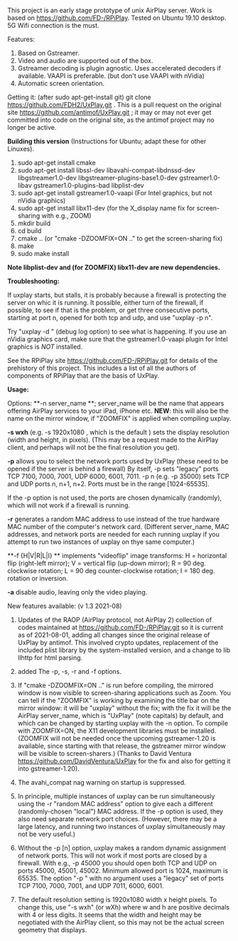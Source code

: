 This project is an early stage prototype of unix AirPlay server.
Work is based on https://github.com/FD-/RPiPlay.
Tested on Ubuntu 19.10 desktop.
5G Wifi connection is the must.

Features:
1. Based on Gstreamer.
2. Video and audio are supported out of the box.
3. Gstreamer decoding is plugin agnostic. Uses accelerated decoders if
available. VAAPI is preferable. (but don't use VAAPI with nVidia)
4. Automatic screen orientation.

Getting it:  (after sudo apt-get-install git)
git clone https://github.com/FDH2/UxPlay.git .  This is a pull request on the
original site https://github.com/antimof/UxPlay.git ; it may or may not ever
get committed into code on the original site, as the antimof project may no longer be active.

**Building this version** (Instructions for Ubuntu; adapt these for other Linuxes).

1. sudo apt-get install cmake
2. sudo apt-get install libssl-dev libavahi-compat-libdnssd-dev
libgstreamer1.0-dev libgstreamer-plugins-base1.0-dev gstreamer1.0-libav gstreamer1.0-plugins-bad  libplist-dev
3. sudo apt-get install gstreamer1.0-vaapi (For Intel graphics, but not nVidia graphics)
4. sudo apt-get install libx11-dev  (for the X_display name fix for screen-sharing with e.g.,  ZOOM)
4. mkdir build
5. cd build
6. cmake ..      (or "cmake -DZOOMFIX=ON .." to get the screen-sharing fix)
7. make
8. sudo make install

**Note libplist-dev and (for ZOOMFIX) libx11-dev are new dependencies.**

**Troubleshooting:**

If uxplay starts, but stalls, it is probably because a firewall is protecting
the server on whic it is running.  It possible, either turn of the firewall,
if possible, to see if that is the problem, or get three consecutive ports,
starting at port n, opened  for both tcp and udp, and use "uxplay -p n".

Try "uxplay -d " (debug log option)  to see what is happening. If you use an
nVidia graphics card, make sure that the gstreamer1.0-vaapi
plugin for Intel graphics is *NOT* installed.

See the RPiPlay site https://github.com/FD-/RPiPlay.git for details of the
prehistory of this project.  This includes a list of all the authors of
components of RPiPlay that are the basis of  UxPlay.

**Usage:**

Options:
**-n server_name **;  server_name will be the name that appears offering
AirPlay services to your iPad, iPhone etc.
**NEW**: this will also be the name on the mirror window, if "ZOOMFIX" is
applied when compiling uxplay.

**-s wxh** (e.g. -s 1920x1080 , which is the default ) sets the display resolution (width and height,
   in pixels).   (This may be a
   request made to the AirPlay client, and perhaps will not
   be the final resolution you get).

**-p**    allows you to select the network ports used by UxPlay (these need
   to be opened if the server is behind a firewall)   By itself, -p sets
   "legacy" ports TCP 7100, 7000, 7001, UDP 6000, 6001, 7011.   -p n (e.g. -p
   35000)  sets TCP and UDP ports n, n+1, n+2.  Ports must be in the range
   [1024-65535].

If the -p option is not used, the ports are chosen dynamically (randomly),
which will not work if a firewall is running.

**-r**  generates a random MAC address to use instead of the true hardware MAC
   number of the computer's network card.   (Different server_name,  MAC
   addresses,  and network ports are needed for each running uxplay  if you
   attempt to  run two instances of uxplay on thye same computer.)

**-f {H|V|R|L|I} **  implements "videoflip"  image transforms: H = horizontal flip
(right-left mirror); V = vertical flip (up-down mirror); R = 90 deg. clockwise
rotation; L = 90 deg counter-clockwise rotation; I = 180 deg. rotation or inversion.

**-a** disable audio, leaving only the video playing.


New features available: (v 1.3 2021-08)

1. Updates of the RAOP (AirPlay protocol, not AirPlay 2)  collection of codes  maintained
at  https://github.com/FD-/RPiPlay.git so it is current as of 2021-08-01,
adding all changes since the original release of UxPlay by antimof.
This involved crypto updates, replacement
of the included plist library by the system-installed version, and  a change to
lib llhttp for html parsing. 

2. added The -p, -s, -r and -f options.

3. If "cmake -DZOOMFIX=ON .."  is run before compiling,
the mirrored window is now visible to screen-sharing applications such as
Zoom.     You can tell if the "ZOOMFIX"
is working by examining the title bar on the mirror window:
it will be "uxplay" without the fix; with the fix it will be the AirPlay server_name, which
is "UxPlay" (note capitals) by default, and which can be changed by starting
uxplay with the -n option.
To compile with ZOOMFIX=ON, the X11 development libraries must be installed.
(ZOOMFIX will not be needed once the upcoming  gstreamer-1.20 is available, since starting with
that release, the gstreamer mirror window will be visible to screen-sharers.)
(Thanks to David Ventura  https://github.com/DavidVentura/UxPlay for the fix
and also for getting it into  gstreamer-1.20).

4. The avahi_compat nag warning on startup is suppressed.

5.   In principle, multiple instances of uxplay can be run simultaneously
using the -r "random MAC address" option to give each a different
(randomly-chosen "local") MAC address.
If the -p option is used, they also need separate network port choices.
(However, there may be a large latency, and running two instances of uxplay
simultaneously may not be very useful.)

6.  Without the -p [n] option,  uxplay makes a random dynamic assignment of
network ports. This will not work if most ports are closed by a firewall.
With e.g., -p 45000   you should open both TCP and UDP on
ports 45000, 45001, 45002.   Minimum allowed port is 1024, maximum is 65535.
The option "-p " with no argument uses a "legacy" set of ports TCP 7100,
7000, 7001, and UDP  7011, 6000, 6001.

7.  The default resolution setting is 1920x1080 width x height pixels.
To change this, use "-s wxh" (or wXh) where w and h are positive  decimals
with 4 or less digits.   It seems that the width and height may be negotiated
with the AirPlay client, so this may not be the actual screen geometry that
displays.
